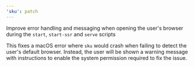 ```yaml
---
'sku': patch
---
```


Improve error handling and messaging when opening the user's browser during the `start`, `start-ssr` and `serve` scripts

This fixes a macOS error where `sku` would crash when failing to detect the user's default browser. 
Instead, the user will be shown a warning message with instructions to enable the system permission required to fix the issue.
